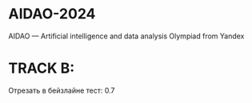 # AIDAO-2024
AIDAO — Artificial intelligence and data analysis Olympiad from Yandex

# **TRACK B:**
Отрезать в бейзлайне тест: 0.7
